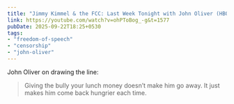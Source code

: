 ```yaml
---
title: "Jimmy Kimmel & the FCC: Last Week Tonight with John Oliver (HBO) - YouTube"
link: https://youtube.com/watch?v=ohPToBog_-g&t=1577
pubDate: 2025-09-22T18:25+0530
tags:
- "freedom-of-speech"
- "censorship"
- "john-oliver"
---
```


John Oliver on drawing the line:

> Giving the bully your lunch money doesn’t make him go away. It just makes him come back hungrier each time.
